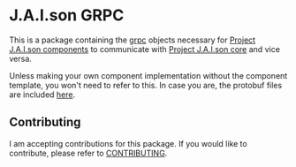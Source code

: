 # J.A.I.son GRPC

This is a package containing the [grpc](https://github.com/grpc/grpc) objects necessary for [Project J.A.I.son components](https://github.com/limitcantcode/jaison-component-template) to communicate with [Project J.A.I.son core](https://github.com/limitcantcode/J.A.I.son) and vice versa.

Unless making your own component implementation without the component template, you won't need to refer to this. In case you are, the protobuf files are included [here](https://github.com/limitcantcode/jaison-grpc/tree/main/proto).

## Contributing
I am accepting contributions for this package. If you would like to contribute, please refer to [CONTRIBUTING](https://github.com/limitcantcode/jaison-grpc/tree/main/CONTRIBUTING.md).